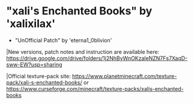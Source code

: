 # "xali's Enchanted Books" by 'xalixilax'

* "UnOfficial Patch" by 'eterna1_0blivion'



|New versions, patch notes and instruction are available here:
https://drive.google.com/drive/folders/1j2NhByWnOKzaleNZN7Fs7XaqD-sww-EW?usp=sharing



|Official texture-pack site:
https://www.planetminecraft.com/texture-pack/xali-s-enchanted-books/
or
https://www.curseforge.com/minecraft/texture-packs/xalis-enchanted-books
